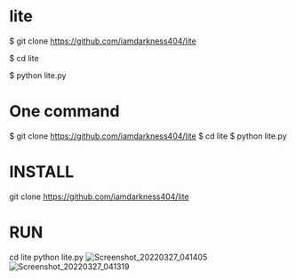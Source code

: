 # lite
$ git clone https://github.com/iamdarkness404/lite

$ cd lite 

$ python lite.py

#  One command 

$ git clone https://github.com/iamdarkness404/lite $ cd lite  $ python lite.py 



#  INSTALL


git clone https://github.com/iamdarkness404/lite

#  RUN 

cd lite 
python lite.py ![Screenshot_20220327_041405](https://user-images.githubusercontent.com/102288379/160259291-dda6288f-17c5-4a60-a6c7-1a40dc7a4e50.jpg)
![Screenshot_20220327_041319](https://user-images.githubusercontent.com/102288379/160259301-e42349f7-2bce-4263-aa0a-f02c62043df6.jpg)
